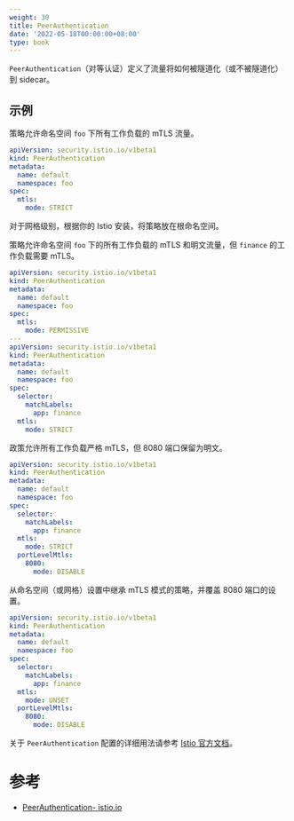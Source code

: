 ```yaml
---
weight: 30
title: PeerAuthentication
date: '2022-05-18T00:00:00+08:00'
type: book
---
```


`PeerAuthentication`（对等认证）定义了流量将如何被隧道化（或不被隧道化）到 sidecar。

## 示例

策略允许命名空间 `foo` 下所有工作负载的 mTLS 流量。

```yaml
apiVersion: security.istio.io/v1beta1
kind: PeerAuthentication
metadata:
  name: default
  namespace: foo
spec:
  mtls:
    mode: STRICT
```

对于网格级别，根据你的 Istio 安装，将策略放在根命名空间。

策略允许命名空间 `foo` 下的所有工作负载的 mTLS 和明文流量，但 `finance` 的工作负载需要 mTLS。

```yaml
apiVersion: security.istio.io/v1beta1
kind: PeerAuthentication
metadata:
  name: default
  namespace: foo
spec:
  mtls:
    mode: PERMISSIVE
---
apiVersion: security.istio.io/v1beta1
kind: PeerAuthentication
metadata:
  name: default
  namespace: foo
spec:
  selector:
    matchLabels:
      app: finance
  mtls:
    mode: STRICT
```

政策允许所有工作负载严格 mTLS，但 8080 端口保留为明文。

```yaml
apiVersion: security.istio.io/v1beta1
kind: PeerAuthentication
metadata:
  name: default
  namespace: foo
spec:
  selector:
    matchLabels:
      app: finance
  mtls:
    mode: STRICT
  portLevelMtls:
    8080:
      mode: DISABLE
```

从命名空间（或网格）设置中继承 mTLS 模式的策略，并覆盖 8080 端口的设置。

```yaml
apiVersion: security.istio.io/v1beta1
kind: PeerAuthentication
metadata:
  name: default
  namespace: foo
spec:
  selector:
    matchLabels:
      app: finance
  mtls:
    mode: UNSET
  portLevelMtls:
    8080:
      mode: DISABLE
```

关于 `PeerAuthentication` 配置的详细用法请参考 [Istio 官方文档](https://preliminary.istio.io/latest/docs/reference/config/security/peer_authentication/)。

# 参考

- [PeerAuthentication- istio.io](https://istio.io/latest/docs/reference/config/security/peer_authentication/)